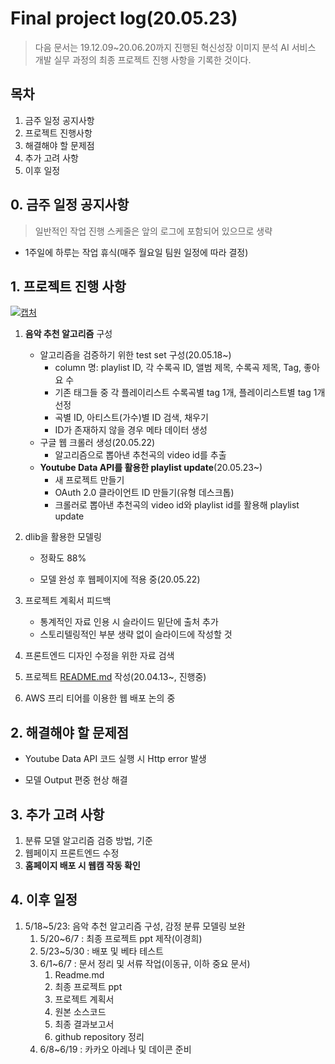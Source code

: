 # Final project log(20.05.23)

> 다음 문서는 19.12.09~20.06.20까지 진행된 혁신성장 이미지 분석 AI 서비스 개발 실무 과정의 최종 프로젝트 진행 사항을 기록한 것이다.

## 목차

1. 금주 일정 공지사항
2. 프로젝트 진행사항
3. 해결해야 할 문제점
4. 추가 고려 사항
5. 이후 일정

## 0. 금주 일정 공지사항

> 일반적인 작업 진행 스케줄은 앞의 로그에 포함되어 있으므로 생략

- 1주일에 하루는 작업 휴식(매주 월요일 팀원 일정에 따라 결정)



## 1. 프로젝트 진행 사항

[![캡처](https://user-images.githubusercontent.com/58945760/80307234-afdc8b80-8802-11ea-80a5-afb28bdfbb1f.PNG)](https://user-images.githubusercontent.com/58945760/80307234-afdc8b80-8802-11ea-80a5-afb28bdfbb1f.PNG)

1. **음악 추천 알고리즘** 구성

   - 알고리즘을 검증하기 위한 test set 구성(20.05.18~)
     - column 명: playlist ID, 각 수록곡 ID, 앨범 제목, 수록곡 제목, Tag, 좋아요 수
     - 기존 태그들 중 각 플레이리스트 수록곡별 tag 1개, 플레이리스트별 tag 1개 선정
     - 곡별 ID, 아티스트(가수)별 ID 검색, 채우기
     - ID가 존재하지 않을 경우 메타 데이터 생성
   - 구글 웹 크롤러 생성(20.05.22)
     - 알고리즘으로 뽑아낸 추천곡의 video id를 추출
   - **Youtube Data API를 활용한 playlist update**(20.05.23~)
     - 새 프로젝트 만들기
     - OAuth 2.0 클라이언트 ID 만들기(유형 데스크톱)
     - 크롤러로 뽑아낸 추천곡의 video id와 playlist id를 활용해 playlist update

2. dlib을 활용한 모델링

   - 정확도 88%

   - 모델 완성 후 웹페이지에 적용 중(20.05.22)

3. 프로젝트 계획서 피드백

   - 통계적인 자료 인용 시 슬라이드 밑단에 출처 추가
   - 스토리텔링적인 부분 생략 없이 슬라이드에 작성할 것

4. 프론트엔드 디자인 수정을 위한 자료 검색

5. 프로젝트 [README.md](https://github.com/dannylee93/Emotion-Recognition/blob/master/README.md#emotion-recognition) 작성(20.04.13~, 진행중)

6. AWS 프리 티어를 이용한 웹 배포 논의 중



## 2. 해결해야 할 문제점

- Youtube Data API 코드 실행 시 Http error 발생

- 모델 Output 편중 현상 해결

  

## 3. 추가 고려 사항

1. 분류 모델 알고리즘 검증 방법, 기준
2. 웹페이지 프론트엔드 수정
3. **홈페이지 배포 시 웹캠 작동 확인**



## 4. 이후 일정

1. 5/18~5/23: 음악 추천 알고리즘 구성, 감정 분류 모델링 보완
   1. 5/20~6/7 : 최종 프로젝트 ppt 제작(이경희)
   2. 5/23~5/30 : 배포 및 베타 테스트
   3. 6/1~6/7 : 문서 정리 및 서류 작업(이동규, 이하 중요 문서)
      1. Readme.md
      2. 최종 프로젝트 ppt
      3. 프로젝트 계획서
      4. 원본 소스코드
      5. 최종 결과보고서
      6. github repository 정리
   4. 6/8~6/19 : 카카오 아레나 및 데이콘 준비